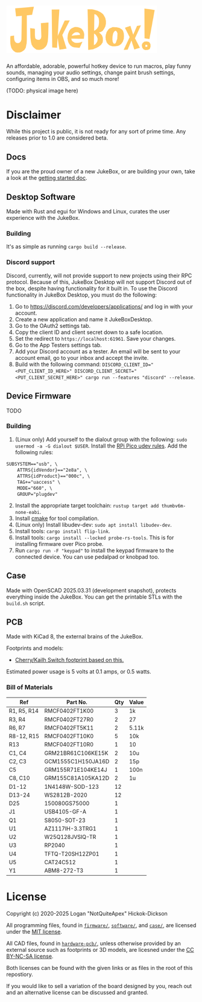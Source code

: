# <img src="assets/textlogo.svg" alt="JukeBox!" width="400"/>

An affordable, adorable, powerful hotkey device to run macros, play funny sounds, managing your audio settings, change paint brush settings, configuring items in OBS, and so much more!

(TODO: physical image here)

# Disclaimer
While this project is public, it is not ready for any sort of prime time. Any releases prior to 1.0 are considered beta.

## Docs
If you are the proud owner of a new JukeBox, or are building your own, take a look at the [getting started doc](docs/getting-started.md).

## Desktop Software
Made with Rust and egui for Windows and Linux, curates the user experience with the JukeBox.

### Building
It's as simple as running `cargo build --release`.

### Discord support
Discord, currently, will not provide support to new projects using their RPC protocol. Because of this, JukeBox Desktop will not support Discord out of the box, despite having functionality for it built in. To use the Discord functionality in JukeBox Desktop, you must do the following:
1. Go to https://discord.com/developers/applications/ and log in with your account.
2. Create a new application and name it JukeBoxDesktop.
3. Go to the OAuth2 settings tab.
4. Copy the client ID and client secret down to a safe location.
5. Set the redirect to `https://localhost:61961`. Save your changes.
6. Go to the App Testers settings tab.
7. Add your Discord account as a tester. An email will be sent to your account email, go to your inbox and accept the invite.
8. Build with the following command: `DISCORD_CLIENT_ID="<PUT_CLIENT_ID_HERE>" DISCORD_CLIENT_SECRET="<PUT_CLIENT_SECRET_HERE>" cargo run --features "discord" --release`.

## Device Firmware
TODO

### Building
1. (Linux only) Add yourself to the dialout group with the following: `sudo usermod -a -G dialout $USER`. Install the [RPi Pico udev rules](https://github.com/raspberrypi/picotool/blob/master/udev/99-picotool.rules). Add the following rules:
```
SUBSYSTEM=="usb", \
    ATTRS{idVendor}=="2e8a", \
    ATTRS{idProduct}=="000c", \
    TAG+="uaccess" \
    MODE="660", \  
    GROUP="plugdev"
```

2. Install the appropriate target toolchain: `rustup target add thumbv6m-none-eabi`.
3. Install [cmake](https://cmake.org/download/) for tool compilation.
4. (Linux only) Install libudev-dev: `sudo apt install libudev-dev`.
5. Install tools: `cargo install flip-link`.
5. Install tools: `cargo install --locked probe-rs-tools`. This is for installing firmware over Pico probe.
6. Run `cargo run -F "keypad"` to install the keypad firmware to the connected device. You can use pedalpad or knobpad too.

## Case
Made with OpenSCAD 2025.03.31 (development snapshot), protects everything inside the JukeBox. You can get the printable STLs with the `build.sh` script.

## PCB
Made with KiCad 8, the external brains of the JukeBox.

Footprints and models:
- [Cherry/Kailh Switch footprint based on this.](https://github.com/luke-schutt/Pi5Keyboard/blob/main/Pi5-pcb/Pi5Footprints.pretty/Low%20Profile%20GC%20plus%20MX.kicad_mod)

Estimated power usage is 5 volts at 0.1 amps, or 0.5 watts.

### Bill of Materials
| Ref         | Part No.           | Qty | Value |
|-------------|--------------------|-----|-------|
| R1, R5, R14 | RMCF0402FT1K00     | 3   | 1k    |
| R3, R4      | RMCF0402FT27R0     | 2   | 27    |
| R6, R7      | RMCF0402FT5K11     | 2   | 5.11k |
| R8-12, R15  | RMCF0402FT10K0     | 5   | 10k   |
| R13         | RMCF0402FT10R0     | 1   | 10    |
| C1, C4      | GRM21BR61C106KE15K | 2   | 10u   |
| C2, C3      | GCM1555C1H150JA16D | 2   | 15p   |
| C5          | GRM155R71E104KE14J | 1   | 100n  |
| C8, C10     | GRM155C81A105KA12D | 2   | 1u    |
| D1-12       | 1N4148W-SOD-123    | 12  |       |
| D13-24      | WS2812B-2020       | 12  |       |
| D25         | 150080GS75000      | 1   |       |
| J1          | USB4105-GF-A       | 1   |       |
| Q1          | S8050-SOT-23       | 1   |       |
| U1          | AZ1117IH-3.3TRG1   | 1   |       |
| U2          | W25Q128JVSIQ-TR    | 1   |       |
| U3          | RP2040             | 1   |       |
| U4          | TFTQ-T20SH12ZP01   | 1   |       |
| U5          | CAT24C512          | 1   |       |
| Y1          | ABM8-272-T3        | 1   |       |

# License
Copyright (c) 2020-2025 Logan "NotQuiteApex" Hickok-Dickson

All programming files, found in [`firmware/`](firmware/), [`software/`](software/), and [`case/`](case/), are licensed under the [MIT license](https://mit-license.org/).

All CAD files, found in [`hardware-pcb/`](hardware-pcb/), unless otherwise provided by an external source such as footprints or 3D models, are licesned under the [CC BY-NC-SA license](https://creativecommons.org/licenses/by-nc-sa/4.0/).

Both licenses can be found with the given links or as files in the root of this repostiory.

If you would like to sell a variation of the board designed by you, reach out and an alternative license can be discussed and granted.
